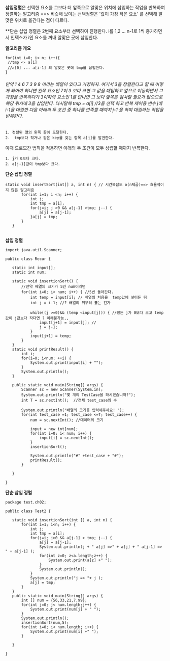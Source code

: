 <b>삽입정렬</b>은 선택한 요소를 그보다 더 앞쪽으로 알맞은 위치에 삽입하는 작업을 반복하여 정렬하는 알고리즘 
==> 비슷해 보이는 선택정렬은 '값이 가장 작은 요소' 를 선택해 알맞은 위치로 옮긴다는 점이 다르다. 

**단순 삽입 정렬은 2번째 요소부터 선택하여 진행한다. 
 i를 1,2 ... n-1로 1씩 증가하면서 인덱스가 i인 요소를 꺼내 알맞은 곳에 삽입한다. 
 
 <b>알고리즘 개요</b> 
 ```
 for(int i=0; i< n; i++){
  //tmp <- a[i] 
  //a[0] ... a[i-1] 의 알맞은 곳에 tmp를 삽입한다. 
 }
 ``` 
 
 <h6>
 만약 1 4 6 7 3 9 8 이라는 배열이 있다고 가정하자. 
 여기서 3을 정렬한다고 할 때 어떻게 되어야 하냐면 왼쪽 요소인 7이 3 보다 크면 그 값을 대입하고 앞으로 이동하면서 
 그 과정을 반복하다가 3이하의 요소인 1를 만나면 그 보다 앞쪽은 검사할 필요가 없으므로 해당 위치에 3을 삽입한다. 
 다시말해 tmp = a[i] //3을 선택 하고 반복 제어용 변수 j에 i-1을 대입한 다음 아래의 두 조건 중 하나를 만족할 때까지 
 j-1 을 하며 대입하는 작업을 반복한다. </h6> 
 
 ```
 1. 정렬된 열의 왼쪽 끝에 도달한다. 
 2.  tmp보다 작거나 같은 key를 갖는 항목 a[j]를 발견한다. 
 ``` 
 
 이때 드로므간 법칙을 적용하면 아래의 두 조건이 모두 성립할 때까지 반복한다. 
 ```
 1. j가 0보다 크다. 
 2. a[j-1]값이 tmp보다 크다. 
 ```
 
 <b>단순 삽입 정렬</b>
 ```
 static void insertSort(int[] a, int n) { // 시간복잡도 o(n제곱)==> 효율적이지 않은 알고리즘 
		for(int i=1; i <n; i++) {
			int j; 
			int tmp = a[i]; 
			for(j=i; j >0 && a[j-1] >tmp; j--) {
				a[j] = a[j-1]; 
			}a[j] = tmp; 
		}
	}
	
 ```
 
 <b>삽입 정렬</b>
 ```
 import java.util.Scanner;

public class Recur {

	static int input[]; 
	static int num; 
	
	static void insertionSort() {
		//만약 배열의 크기가 5인 num이라면 
		for(int i=0; i< num; i++) { //5번 돌아간다. 
			int temp = input[i]; // 배열의 처음을  temp값에 넣어둔 뒤 
			int j = i-1; //? 배열의 뒤부터 훓는 건가 
			
			while((j >=0)&& (temp <input[j])) { //쨌든 j가 0보다 크고 temp값이 j값보다 작다면 ? 이해불가능,, 
				input[j+1] = input[j]; //   
				j = j-1; 
			}
			input[j+1] = temp; 
		}
	}
	static void printResult() {
		int i; 
		for(i=0; i<num; ++i) {
			System.out.print(input[i] + "");
		}
		System.out.println(); 
	}
	
	public static void main(String[] args) {
		Scanner sc = new Scanner(System.in); 
		System.out.println("몇 개의 TestCase을 하시겠습니까?");
		int T = sc.nextInt();  //전체 test_case의 수 
		
		System.out.println("배열의 크기를 입력해주세요! ");
		for(int test_case =1; test_case <=T; test_case++) {
			num = sc.nextInt(); //데이터의 크기 
			
			input = new int[num]; 
			for(int i=0; i< num; i++) {
				input[i] = sc.nextInt(); 
			}
			insertionSort(); 
			
			System.out.println("#" +test_case + "#");
			printResult();
		}
		
	}

}

 ```
 <b>단순 삽입 정렬</b>
 ```
 package test.ch02;

public class Test2 {
	
	static void insertionSort(int [] a, int n) {
		for(int i=1; i<n; i++) {
			int j; 
			int tmp = a[i]; 
			for(j=i; j>0 && a[j-1] > tmp; j--) {
				a[j] = a[j-1]; 
				System.out.println(j + " a[j] =>" + a[j] + " a[j-1] => " + a[j-1] );
				for(int z=0; z<a.length;z++) {
					System.out.print(a[z] +" ");
				}
				System.out.println();
			}
			System.out.println("j => "+ j );
			a[j] = tmp; 
		}
	}
	public static void main(String[] args) {
		int [] num = {56,33,21,7,99};  	
		for(int j=0; j< num.length;j++) {
			System.out.print(num[j] + " ");
		}
		System.out.println();
		insertionSort(num,5); 
		for(int i=0; i< num.length; i++) {
			System.out.print(num[i] +" ");
		}
		
	}

}

 ```
 
 	
 
 
 
 
